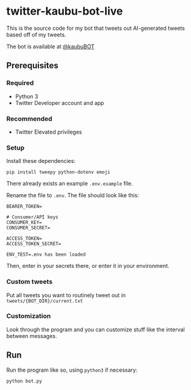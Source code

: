 # twitter-kaubu-bot-live
This is the source code for my bot that tweets out AI-generated tweets based off of my tweets.

The bot is available at [@kaubuBOT](https://twitter.com/xkaubuBOT)

## Prerequisites
### Required
* Python 3
* Twitter Developer account and app
### Recommended
* Twitter Elevated privileges
### Setup
Install these dependencies:

`pip install tweepy python-dotenv emoji`

There already exists an example `.env.example` file.

Rename the file to `.env`. The file should look like this:

```
BEARER_TOKEN=

# Consumer/API keys
CONSUMER_KEY=
CONSUMER_SECRET=

ACCESS_TOKEN=
ACCESS_TOKEN_SECRET=

ENV_TEST=.env has been loaded
```

Then, enter in your secrets there, or enter it in your environment.

### Custom tweets
Put all tweets you want to routinely tweet out in `tweets/{BOT_DIR}/current.txt`

### Customization
Look through the program and you can customize stuff like the interval between messages.

## Run
Run the program like so, using `python3` if necessary:
```sh
python bot.py
```